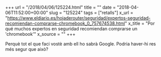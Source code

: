 +++
url = "/2018/04/06/125224.html"
title = ""
date = "2018-04-06T11:52:00+00:00"
slug = "125224"
tags = ["retalls"]
x_url = "https://www.eldiario.es/hojaderouter/seguridad/expertos-seguridad-recomiendan-comprarse-chromebook_0_757674538.html"
x_title = "Por qué muchos expertos en seguridad recomiendan comprarse un 'chromebook'"
x_source = ""
+++


Perquè tot el que faci vostè amb ell ho sabrà Google. Podria haver-hi res més segur que això?
